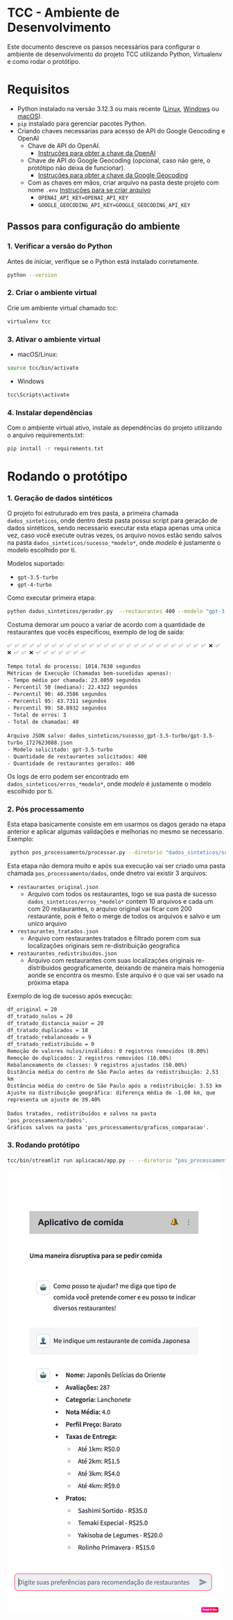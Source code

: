 # TCC - Ambiente de Desenvolvimento

Este documento descreve os passos necessários para configurar o ambiente de desenvolvimento do projeto TCC utilizando Python, Virtualenv e como rodar o protótipo.

# Requisitos

- Python instalado na versão 3.12.3 ou mais recente ([Linux](https://python.org.br/instalacao-linux/), [Windows](https://python.org.br/instalacao-windows/) ou [macOS](https://python.org.br/instalacao-mac/)).
- `pip` instalado para gerenciar pacotes Python.
- Criando chaves necessarias para acesso de API do Google Geocoding e OpenAI
    - Chave de API do OpenAI. 
        - [Instruções para obter a chave da OpenAI](OPENAI.md)
    - Chave de API do Google Geocoding (opcional, caso não gere, o protótipo não deixa de funcionar). 
        - [Instruções para obter a chave da Google Geocoding](GOOGLE_GEOCODING.md)
    - Com as chaves em mãos, criar arquivo na pasta deste projeto com nome `.env` [Instruções para se criar arquivo](OPENAI.md)
        - `OPENAI_API_KEY=OPENAI_API_KEY`
        - `GOOGLE_GEOCODING_API_KEY=GOOGLE_GEOCODING_API_KEY`


## Passos para configuração do ambiente

### 1. Verificar a versão do Python

Antes de iniciar, verifique se o Python está instalado corretamente.

```bash
python --version
```

### 2. Criar o ambiente virtual
Crie um ambiente virtual chamado tcc:

```bash
virtualenv tcc
```

### 3. Ativar o ambiente virtual
- macOS/Linux:
```bash
source tcc/bin/activate
```
- Windows
```bash
tcc\Scripts\activate
```

### 4. Instalar dependências
Com o ambiente virtual ativo, instale as dependências do projeto utilizando o arquivo requirements.txt:

```bash
pip install -r requirements.txt
```

# Rodando o protótipo

### 1. Geração de dados sintéticos

O projeto foi estruturado em tres pasta, a primeira chamada `dados_sinteticos`, onde dentro desta pasta possui script para geração de dados sintéticos, sendo necessario executar esta etapa apenas uma unica vez, caso você execute outras vezes, os arquivo novos estão sendo salvos na pasta `dados_sinteticos/sucesso_*modelo*`, onde *modelo* é justamente o modelo escolhido por ti. 

Modelos suportado:
- `gpt-3.5-turbo`
- `gpt-4-turbo`

Como executar primeira etapa:
```bash
python dados_sinteticos/gerador.py  --restaurantes 400 --modelo "gpt-3.5-turbo"
```

Costuma demorar um pouco a variar de acordo com a quantidade de restaurantes que vocês especificou, exemplo de log de saida:

```
✅ ✅ ✅ ✅ ✅ ✅ ✅ ✅ ✅ ✅ ✅ ✅ ✅ ✅ ✅ ✅ ✅ ✅ ✅ ✅ ✅ ✅ ✅ ✅ ✅ ✅ ✅ ❌ ✅ ❌ ✅ ✅ ❌ ✅ ✅ ✅ ✅ ✅ ✅ ✅

Tempo total do processo: 1014.7638 segundos
Métricas de Execução (Chamadas bem-sucedidas apenas):
- Tempo médio por chamada: 23.8059 segundos
- Percentil 50 (mediana): 22.4322 segundos
- Percentil 90: 40.3586 segundos
- Percentil 95: 43.7311 segundos
- Percentil 99: 58.8932 segundos
- Total de erros: 3
- Total de chamadas: 40

Arquivo JSON salvo: dados_sinteticos/sucesso_gpt-3.5-turbo/gpt-3.5-turbo_1727623088.json
- Modelo solicitado: gpt-3.5-turbo
- Quantidade de restaurantes solicitados: 400
- Quantidade de restaurantes gerados: 400
```

Os logs de erro podem ser encontrado em `dados_sinteticos/erros_*modelo*`, onde *modelo* é justamente o modelo escolhido por ti.

### 2. Pós processamento

Esta etapa basicamente consiste em em usarmos os dagos gerado na etapa anterior e aplicar algumas validações e melhorias no mesmo se necessario. Exemplo:

```bash
 python pos_processamento/processar.py --diretorio "dados_sinteticos/sucesso_gpt-3.5-turbo"
 ```

Esta etapa não demora muito e após sua execução vai ser criado uma pasta chamada `pos_processamento/dados`, onde dnetro vai existir 3 arquivos:

- `restaurantes_original.json`
    - Arquivo com todos os restaurantes, logo se sua pasta de sucesso `dados_sinteticos/erros_*modelo*` contem 10 arquivos e cada um com 20 restaurantes, o arquivo original vai ficar com 200 restaurante, pois é feito o merge de todos os arquivos e salvo e um unico arquivo
- `restaurantes_tratados.json` 
    - Arquivo com restaurantes tratados e filtrado porem com sua localizações originais sem re-distribuição geografica
- `restaurantes_redistribuidos.json`
    - Arquivo com restaurantes com suas localizações originais re-distribuidos geograficamente, deixando de maneira mais homogenia aonde se encontra os mesmo. Este arquivo é o que vai ser usado na próxima etapa

Exemplo de log de sucesso após execução:

```
df_original = 20
df_tratado_nulos = 20
df_tratado_distancia_maior = 20
df_tratado_duplicados = 18
df_tratado_rebalanceado = 9
df_tratado_redistribuido = 9
Remoção de valores nulos/inválidos: 0 registros removidos (0.00%)
Remoção de duplicados: 2 registros removidos (10.00%)
Rebalanceamento de classes: 9 registros ajustados (50.00%)
Distância média do centro de São Paulo antes da redistribuição: 2.53 km
Distância média do centro de São Paulo após a redistribuição: 3.53 km
Ajuste na distribuição geográfica: diferença média de -1.00 km, que representa um ajuste de 39.40%

Dados tratados, redistribuídos e salvos na pasta 'pos_processamento/dados'.
Gráficos salvos na pasta 'pos_processamento/graficos_comparacao'.
```

### 3. Rodando protótipo

```bash
tcc/bin/streamlit run aplicacao/app.py -- --diretorio "pos_processamento/dados/restaurantes"
```


![Alt Text](aplicacao/prototipo-final.png)
